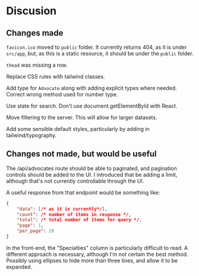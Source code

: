 # Discusion

## Changes made

`favicon.ico` moved to `public` folder. It currently returns 404, as it is under `src/app`, but, as this is a static resource, it should be under the `public` folder.

`thead` was missing a row.

Replace CSS rules with tailwind classes.

Add type for `Advocate` along with adding explicit types where needed. Correct wrong method used for number type.

Use state for search. Don't use document.getElementById with React.

Move filtering to the server. This will allow for larger datasets.

Add some sensible default styles, particularly by adding in tailwind/typography.

## Changes not made, but would be useful

The /api/advocates route should be able to paginated, and pagination controls should be added to the UI. I introduced that be adding a limit, although that's not currently controllable through the UI.

A useful response from that endpoint would be something like:

```json
{
    "data": [/* as it is currently*/],
    "count": /* number of items in response */,
    "total": /* total number of items for query */,
    "page": 1,
    "per_page": 20
}
```

In the front-end, the "Specialties" column is particularly difficult to read. A different approach is necessary, although I'm not certain the best method. Possibly using ellipses to hide more than three lines, and allow it to be expanded.
